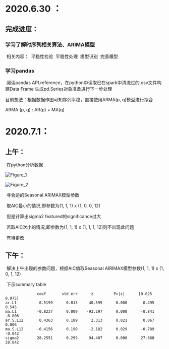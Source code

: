 # 2020.6.30 ：

## 完成进度：
### 	学习了解时序列相关算法、ARIMA模型

​	相关内容：
​		平稳性检验
​		平稳性处理
​		模型识别
​		完善模型

### 学习pandas

​	阅读pandas API.reference，在python中读取已在spark中清洗过的.csv文件构建Data Frame
​	生成pd.Series对象准备进行下一步处理



目前想法：根据数据作图可知序列平稳，直接使用ARMA(p, q)模型进行拟合

ARMA (p, q) : AR(p) + MA(q)

# 2020.7.1：

## 	上午：

​		在python分析数据

![Figure_1](C:\Users\lenovo\Desktop\Figure_1.png)

![Figure_2](C:\Users\lenovo\Desktop\Figure_2.png)

​		寻合适的Seasonal ARIMAX模型参数

​		取AIC最小的情况,即参数为(1, 1, 1) x (1, 0, 0, 12)

​		但是计算出sigma2 featured的significance过大

​		若取AIC次小的情况,即参数为(1, 1, 1) x (1, 1, 1, 12)则不出现此问题

​		有待更改

## 下午：

​		解决上午出现的参数问题，根据AIC值取Seasonal AIRIMAX模型参数(1, 1, 1) x (1, 0, 1, 12)

​		下示summary table


				  coef       std err      z         P>|z|      [0.025      0.975]
	ar.L1          0.5199      0.013     40.599      0.000       0.495       0.545
	ma.L1         -0.8237      0.009    -93.297      0.000      -0.841      -0.806
	ar.S.L12       0.4363      0.189      2.313      0.021       0.067       0.806
	ma.S.L12      -0.4156      0.190     -2.182      0.029      -0.789      -0.042
	sigma2        28.2551      0.299     94.407      0.000      27.668      28.842

